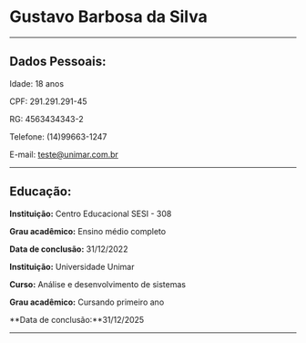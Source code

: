 
# Gustavo Barbosa da Silva

---

## Dados Pessoais:

Idade: 18 anos

CPF: 291.291.291-45

RG: 4563434343-2

Telefone: (14)99663-1247

E-mail: teste@unimar.com.br

---

## Educação:

**Instituição:** Centro Educacional SESI - 308

**Grau acadêmico:** Ensino médio completo

**Data de conclusão:** 31/12/2022

**Instituição:** Universidade Unimar

**Curso:** Análise e desenvolvimento de sistemas

**Grau acadêmico:** Cursando primeiro ano

**Data de conclusão:**31/12/2025

---




